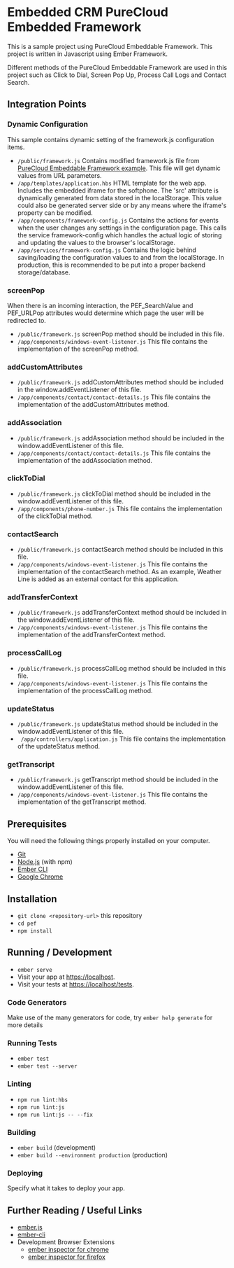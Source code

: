 # Embedded CRM PureCloud Embedded Framework

This is a sample project using PureCloud Embeddable Framework. This project is written in Javascript using Ember Framework.

Different methods of the PureCloud Embeddable Framework are used in this project such as Click to Dial, Screen Pop Up, Process Call Logs and Contact Search.

## Integration Points

### Dynamic Configuration

This sample contains dynamic setting of the framework.js configuration items.

* `/public/framework.js` Contains modified framework.js file from [PureCloud Embeddable Framework example](https://developer.mypurecloud.com/api/embeddable-framework/purecloud-embeddable-framework-example.html). This file will get dynamic values from URL parameters.
* `/app/templates/application.hbs` HTML template for the web app. Includes the embedded iframe for the softphone. The 'src' attribute is dynamically generated from data stored in the localStorage. This value could also be generated server side or by any means where the iframe's property can be modified.
* `/app/components/framework-config.js` Contains the actions for events when the user changes any settings in the configuration page. This calls the service framework-config which handles the actual logic of storing and updating the values to the browser's localStorage.
* `/app/services/framework-config.js` Contains the logic behind saving/loading the configuration values to and from the localStorage. In production, this is recommended to be put into a proper backend storage/database.

### screenPop

When there is an incoming interaction, the PEF_SearchValue and PEF_URLPop attributes would determine which page the user will be redirected to.

* `/public/framework.js` screenPop method should be included in this file.
* `/app/components/windows-event-listener.js` This file contains the implementation of the screenPop method.

### addCustomAttributes

* `/public/framework.js` addCustomAttributes method should be included in the window.addEventListener of this file.
* `/app/components/contact/contact-details.js` This file contains the implementation of the addCustomAttributes method.

### addAssociation

* `/public/framework.js` addAssociation method should be included in the window.addEventListener of this file.
* `/app/components/contact/contact-details.js` This file contains the implementation of the addAssociation method.

### clickToDial

* `/public/framework.js` clickToDial method should be included in the window.addEventListener of this file.
* `/app/components/phone-number.js` This file contains the implementation of the clickToDial method.

### contactSearch

* `/public/framework.js` contactSearch method should be included in this file.
* `/app/components/windows-event-listener.js` This file contains the implementation of the contactSearch method. As an example, Weather Line is added as an external contact for this application.

### addTransferContext

* `/public/framework.js` addTransferContext method should be included in the window.addEventListener of this file.
* `/app/components/windows-event-listener.js` This file contains the implementation of the addTransferContext method.

### processCallLog

* `/public/framework.js` processCallLog method should be included in this file.
* `/app/components/windows-event-listener.js` This file contains the implementation of the processCallLog method.

### updateStatus

* `/public/framework.js` updateStatus method should be included in the window.addEventListener of this file.
* ` /app/controllers/application.js` This file contains the implementation of the updateStatus method.

### getTranscript

* `/public/framework.js` getTranscript method should be included in the window.addEventListener of this file.
* `/app/components/windows-event-listener.js` This file contains the implementation of the getTranscript method.

## Prerequisites

You will need the following things properly installed on your computer.

* [Git](https://git-scm.com/)
* [Node.js](https://nodejs.org/) (with npm)
* [Ember CLI](https://ember-cli.com/)
* [Google Chrome](https://google.com/chrome/)

## Installation

* `git clone <repository-url>` this repository
* `cd pef`
* `npm install`

## Running / Development

* `ember serve`
* Visit your app at [https://localhost](http://localhost).
* Visit your tests at [https://localhost/tests](http://localhost/tests).

### Code Generators

Make use of the many generators for code, try `ember help generate` for more details

### Running Tests

* `ember test`
* `ember test --server`

### Linting

* `npm run lint:hbs`
* `npm run lint:js`
* `npm run lint:js -- --fix`

### Building

* `ember build` (development)
* `ember build --environment production` (production)

### Deploying

Specify what it takes to deploy your app.

## Further Reading / Useful Links

* [ember.js](https://emberjs.com/)
* [ember-cli](https://ember-cli.com/)
* Development Browser Extensions
  * [ember inspector for chrome](https://chrome.google.com/webstore/detail/ember-inspector/bmdblncegkenkacieihfhpjfppoconhi)
  * [ember inspector for firefox](https://addons.mozilla.org/en-US/firefox/addon/ember-inspector/)
